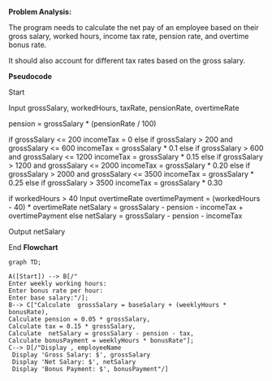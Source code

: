 **Problem Analysis:**

The program needs to calculate the net pay of an employee based on their gross salary, worked hours, income tax rate, pension rate, and overtime bonus rate. 

It should also account for different tax rates based on the gross salary.

**Pseudocode**

Start

Input grossSalary, workedHours, taxRate, pensionRate, overtimeRate

pension = grossSalary * (pensionRate / 100)

if grossSalary <= 200
    incomeTax = 0
else if grossSalary > 200 and grossSalary <= 600
    incomeTax = grossSalary * 0.1
else if grossSalary > 600 and grossSalary <= 1200
    incomeTax = grossSalary * 0.15
else if grossSalary > 1200 and grossSalary <= 2000
    incomeTax = grossSalary * 0.20
else if grossSalary > 2000 and grossSalary <= 3500
    incomeTax = grossSalary * 0.25
else if grossSalary > 3500
    incomeTax = grossSalary * 0.30

if workedHours > 40
    Input overtimeRate
    overtimePayment = (workedHours - 40) * overtimeRate
    netSalary = grossSalary - pension - incomeTax + overtimePayment
else
    netSalary = grossSalary - pension - incomeTax

Output netSalary

End
**Flowchart**
```mermaid
graph TD;

A([Start]) --> B[/"
Enter weekly working hours:
Enter bonus rate per hour:
Enter base salary:"/];
B--> C["Calculate  grossSalary = baseSalary + (weeklyHours * bonusRate),
Calculate pension = 0.05 * grossSalary,
Calculate tax = 0.15 * grossSalary,
Calculate  netSalary = grossSalary - pension - tax,
Calculate bonusPayment = weeklyHours * bonusRate"];
C--> D[/"Display , employeeName
 Display 'Gross Salary: $', grossSalary
 Display 'Net Salary: $', netSalary
 Display 'Bonus Payment: $', bonusPayment"/]
```
